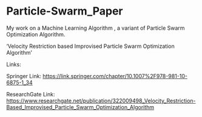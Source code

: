 # Particle-Swarm_Paper

My work on a Machine Learning Algorithm , a variant of Particle Swarm Optimization Algorithm.

‘Velocity Restriction based Improvised Particle Swarm Optimization Algorithm’

Links:

Springer Link:
https://link.springer.com/chapter/10.1007%2F978-981-10-6875-1_34

ResearchGate Link:
https://www.researchgate.net/publication/322009498_Velocity_Restriction-Based_Improvised_Particle_Swarm_Optimization_Algorithm
